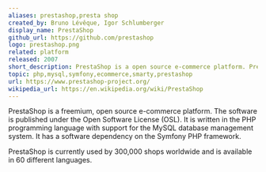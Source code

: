 ```yaml
---
aliases: prestashop,presta shop
created_by: Bruno Lévêque, Igor Schlumberger
display_name: PrestaShop
github_url: https://github.com/prestashop
logo: prestashop.png
related: platform
released: 2007
short_description: PrestaShop is a open source e-commerce platform. PrestaShop is currently used by 300,000 shops worldwide and is available in 60 different languages.
topic: php,mysql,symfony,ecommerce,smarty,prestashop
url: https://www.prestashop-project.org/
wikipedia_url: https://en.wikipedia.org/wiki/PrestaShop
---
```

PrestaShop is a freemium, open source e-commerce platform. The software is published under the Open Software License (OSL). It is written in the PHP programming language with support for the MySQL database management system. It has a software dependency on the Symfony PHP framework.

PrestaShop is currently used by 300,000 shops worldwide and is available in 60 different languages.
